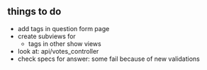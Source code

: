 things to do
----
- add tags in question form page
- create subviews for
  - tags in other show views
- look at: api/votes_controller
- check specs for answer: some fail because of new validations
